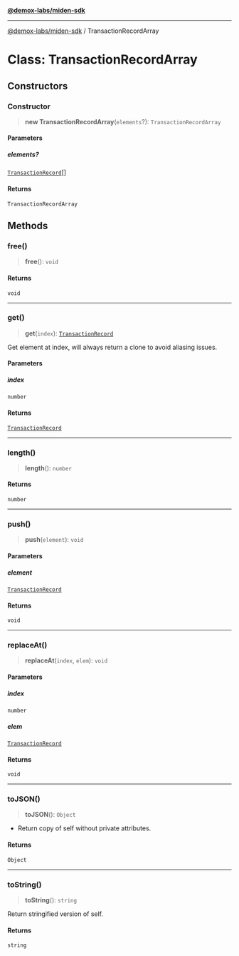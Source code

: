 [**@demox-labs/miden-sdk**](../README.md)

***

[@demox-labs/miden-sdk](../README.md) / TransactionRecordArray

# Class: TransactionRecordArray

## Constructors

### Constructor

> **new TransactionRecordArray**(`elements`?): `TransactionRecordArray`

#### Parameters

##### elements?

[`TransactionRecord`](TransactionRecord.md)[]

#### Returns

`TransactionRecordArray`

## Methods

### free()

> **free**(): `void`

#### Returns

`void`

***

### get()

> **get**(`index`): [`TransactionRecord`](TransactionRecord.md)

Get element at index, will always return a clone to avoid aliasing issues.

#### Parameters

##### index

`number`

#### Returns

[`TransactionRecord`](TransactionRecord.md)

***

### length()

> **length**(): `number`

#### Returns

`number`

***

### push()

> **push**(`element`): `void`

#### Parameters

##### element

[`TransactionRecord`](TransactionRecord.md)

#### Returns

`void`

***

### replaceAt()

> **replaceAt**(`index`, `elem`): `void`

#### Parameters

##### index

`number`

##### elem

[`TransactionRecord`](TransactionRecord.md)

#### Returns

`void`

***

### toJSON()

> **toJSON**(): `Object`

* Return copy of self without private attributes.

#### Returns

`Object`

***

### toString()

> **toString**(): `string`

Return stringified version of self.

#### Returns

`string`
